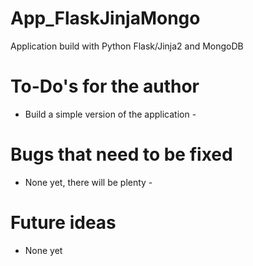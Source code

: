 # App_FlaskJinjaMongo
Application build with Python Flask/Jinja2 and MongoDB

# To-Do's for the author
- Build a simple version of the application - 

# Bugs that need to be fixed
- None yet, there will be plenty - 

# Future ideas
- None yet